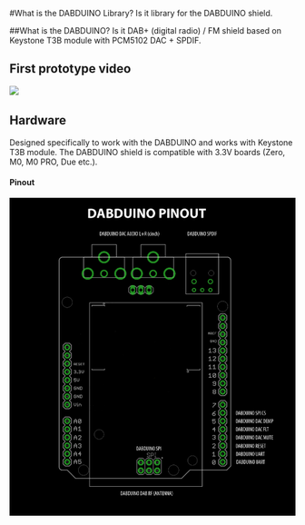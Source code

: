 #What is the DABDUINO Library?
Is it library for the DABDUINO shield. 

##What is the DABDUINO?
Is it DAB+ (digital radio) / FM shield based on Keystone T3B module with PCM5102 DAC + SPDIF.

## First prototype video
[<img src="https://img.youtube.com/vi/LBgsKTtB7Bs/0.jpg" target="_blank">](https://www.youtube.com/watch?v=LBgsKTtB7Bs)

## Hardware
Designed specifically to work with the DABDUINO and works with Keystone T3B module. The DABDUINO shield is compatible with 3.3V boards (Zero, M0, M0 PRO, Due etc.). 

#### Pinout
![DABDUINO PINOUT](doc/dabduino_pinout.png)
